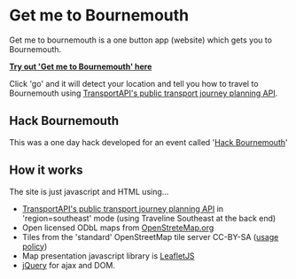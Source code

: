 # Get me to Bournemouth

Get me to bournemouth is a one button app (website) which gets you to Bournemouth.

**[Try out 'Get me to Bournemouth' here](http://harrywood.co.uk/bournemouth)**
 
Click 'go' and it will detect your location and tell you how to travel to Bournemouth using [TransportAPI's public transport journey planning API](https://developer.transportapi.com/documentation/public-journey-planning).

## Hack Bournemouth ##

This was a one day hack developed for an event called '[Hack Bournemouth](http://hackbmth.org)' 

## How it works ##

The site is just javascript and HTML using...
* [TransportAPI's public transport journey planning API](https://developer.transportapi.com/documentation/public-journey-planning) in 'region=southeast' mode (using Traveline Southeast at the back end)
* Open licensed ODbL maps from [OpenStreteMap.org](http://openstreetmap.org)
* Tiles from the 'standard' OpenStreetMap tile server CC-BY-SA ([usage policy](http://wiki.openstreetmap.org/wiki/Tile_usage_policy))
* Map presentation javascript library is [LeafletJS](http://leafletjs.com)
* [jQuery](http://jquery.com) for ajax and DOM.
